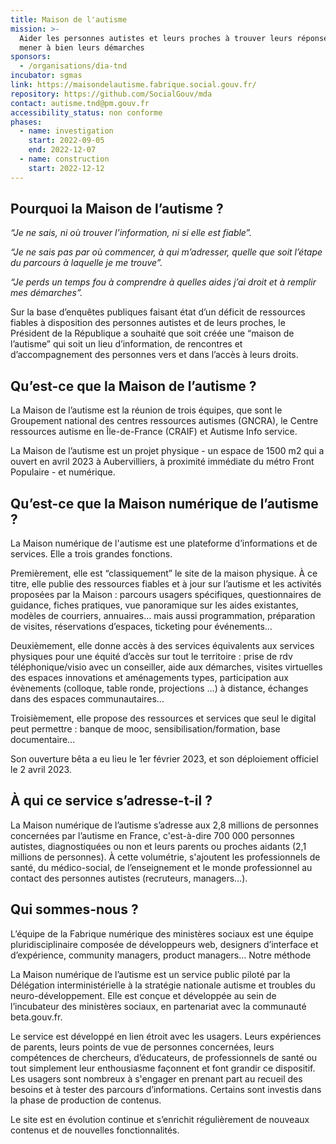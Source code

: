 ```yaml
---
title: Maison de l'autisme
mission: >-
  Aider les personnes autistes et leurs proches à trouver leurs réponses et à
  mener à bien leurs démarches
sponsors:
  - /organisations/dia-tnd
incubator: sgmas
link: https://maisondelautisme.fabrique.social.gouv.fr/
repository: https://github.com/SocialGouv/mda
contact: autisme.tnd@pm.gouv.fr
accessibility_status: non conforme
phases:
  - name: investigation
    start: 2022-09-05
    end: 2022-12-07
  - name: construction
    start: 2022-12-12
---
```


## Pourquoi la Maison de l’autisme ? 


*“Je ne sais, ni où trouver l’information, ni si elle est fiable”.*

*“Je ne sais pas par où commencer, à qui m’adresser, quelle que soit l’étape du parcours à laquelle je me trouve”.*

*“Je perds un temps fou à comprendre à quelles aides j’ai droit et à remplir mes démarches”.*

Sur la base d’enquêtes publiques faisant état d’un déficit de ressources fiables à disposition des personnes autistes et de leurs proches, le Président de la République a souhaité que soit créée une “maison de l’autisme” qui soit un lieu d’information, de rencontres et d’accompagnement des personnes vers et dans l’accès à leurs droits. 


## Qu’est-ce que la Maison de l’autisme ?


La Maison de l’autisme est la réunion de trois équipes, que sont le Groupement national des centres ressources autismes (GNCRA), le Centre ressources autisme en Île-de-France (CRAIF) et Autisme Info service.

La Maison de l’autisme est un projet physique - un espace de 1500 m2 qui a ouvert en avril 2023 à Aubervilliers, à proximité immédiate du métro Front Populaire - et numérique. 


## Qu’est-ce que la Maison numérique de l’autisme ?


La Maison numérique de l'autisme est une plateforme d’informations et de services. Elle a trois grandes fonctions. 

Premièrement, elle est “classiquement” le site de la maison physique. À ce titre, elle publie des ressources fiables et à jour sur l’autisme et les activités proposées par la Maison : parcours usagers spécifiques, questionnaires de guidance, fiches pratiques, vue panoramique sur les aides existantes, modèles de courriers, annuaires… mais aussi programmation, préparation de visites, réservations d’espaces, ticketing pour événements… 

Deuxièmement, elle donne accès à des services équivalents aux services physiques pour une équité d’accès sur tout le territoire : prise de rdv téléphonique/visio avec un conseiller, aide aux démarches, visites virtuelles des espaces innovations et aménagements types, participation aux évènements (colloque, table ronde, projections …) à distance, échanges dans des espaces communautaires…

Troisièmement, elle propose des ressources et services que seul le digital peut permettre : banque de mooc, sensibilisation/formation, base documentaire… 

Son ouverture bêta a eu lieu le 1er février 2023, et son déploiement officiel le 2 avril 2023. 


## À qui ce service s’adresse-t-il ?


La Maison numérique de l’autisme s’adresse aux 2,8 millions de personnes concernées par l’autisme en France, c'est-à-dire 700 000 personnes autistes, diagnostiquées ou non et leurs parents ou proches aidants (2,1 millions de personnes). À cette volumétrie, s'ajoutent les professionnels de santé, du médico-social, de l’enseignement et le monde professionnel au contact des personnes autistes (recruteurs, managers…).

## Qui sommes-nous ?



L’équipe de la Fabrique numérique des ministères sociaux est une équipe pluridisciplinaire composée de développeurs web, designers d’interface et d’expérience, community managers, product managers… 
Notre méthode

La Maison numérique de l’autisme est un service public piloté par la Délégation interministérielle à la stratégie nationale autisme et troubles du neuro-développement. Elle est conçue et développée au sein de l’incubateur des ministères sociaux, en partenariat avec la communauté beta.gouv.fr.

Le service est développé en lien étroit avec les usagers. Leurs expériences de parents, leurs points de vue de personnes concernées, leurs compétences de chercheurs, d’éducateurs, de professionnels de santé ou tout simplement leur enthousiasme façonnent et font grandir ce dispositif. Les usagers sont nombreux à s'engager en prenant part au recueil des besoins et à tester des parcours d’informations. Certains sont investis dans la phase de production de contenus. 

Le site est en évolution continue et s’enrichit régulièrement de nouveaux contenus et de nouvelles fonctionnalités.

